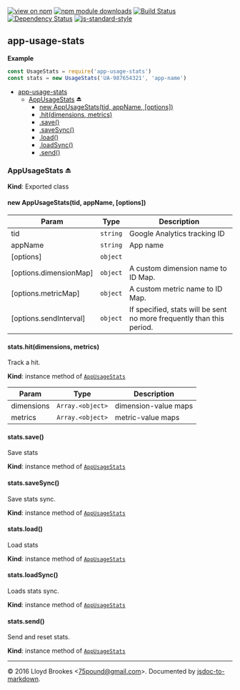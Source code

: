 [![view on npm](http://img.shields.io/npm/v/app-usage-stats.svg)](https://www.npmjs.org/package/app-usage-stats)
[![npm module downloads](http://img.shields.io/npm/dt/app-usage-stats.svg)](https://www.npmjs.org/package/app-usage-stats)
[![Build Status](https://travis-ci.org/75lb/app-usage-stats.svg?branch=master)](https://travis-ci.org/75lb/app-usage-stats)
[![Dependency Status](https://david-dm.org/75lb/app-usage-stats.svg)](https://david-dm.org/75lb/app-usage-stats)
[![js-standard-style](https://img.shields.io/badge/code%20style-standard-brightgreen.svg)](https://github.com/feross/standard)

<a name="module_app-usage-stats"></a>

## app-usage-stats
**Example**  
```js
const UsageStats = require('app-usage-stats')
const stats = new UsageStats('UA-987654321', 'app-name')
```

* [app-usage-stats](#module_app-usage-stats)
    * [AppUsageStats](#exp_module_app-usage-stats--AppUsageStats) ⏏
        * [new AppUsageStats(tid, appName, [options])](#new_module_app-usage-stats--AppUsageStats_new)
        * [.hit(dimensions, metrics)](#module_app-usage-stats--AppUsageStats+hit)
        * [.save()](#module_app-usage-stats--AppUsageStats+save)
        * [.saveSync()](#module_app-usage-stats--AppUsageStats+saveSync)
        * [.load()](#module_app-usage-stats--AppUsageStats+load)
        * [.loadSync()](#module_app-usage-stats--AppUsageStats+loadSync)
        * [.send()](#module_app-usage-stats--AppUsageStats+send)

<a name="exp_module_app-usage-stats--AppUsageStats"></a>

### AppUsageStats ⏏
**Kind**: Exported class  
<a name="new_module_app-usage-stats--AppUsageStats_new"></a>

#### new AppUsageStats(tid, appName, [options])

| Param | Type | Description |
| --- | --- | --- |
| tid | <code>string</code> | Google Analytics tracking ID |
| appName | <code>string</code> | App name |
| [options] | <code>object</code> |  |
| [options.dimensionMap] | <code>object</code> | A custom dimension name to ID Map. |
| [options.metricMap] | <code>object</code> | A custom metric name to ID Map. |
| [options.sendInterval] | <code>object</code> | If specified, stats will be sent no more frequently than this period. |

<a name="module_app-usage-stats--AppUsageStats+hit"></a>

#### stats.hit(dimensions, metrics)
Track a hit.

**Kind**: instance method of <code>[AppUsageStats](#exp_module_app-usage-stats--AppUsageStats)</code>  

| Param | Type | Description |
| --- | --- | --- |
| dimensions | <code>Array.&lt;object&gt;</code> | dimension-value maps |
| metrics | <code>Array.&lt;object&gt;</code> | metric-value maps |

<a name="module_app-usage-stats--AppUsageStats+save"></a>

#### stats.save()
Save stats

**Kind**: instance method of <code>[AppUsageStats](#exp_module_app-usage-stats--AppUsageStats)</code>  
<a name="module_app-usage-stats--AppUsageStats+saveSync"></a>

#### stats.saveSync()
Save stats sync.

**Kind**: instance method of <code>[AppUsageStats](#exp_module_app-usage-stats--AppUsageStats)</code>  
<a name="module_app-usage-stats--AppUsageStats+load"></a>

#### stats.load()
Load stats

**Kind**: instance method of <code>[AppUsageStats](#exp_module_app-usage-stats--AppUsageStats)</code>  
<a name="module_app-usage-stats--AppUsageStats+loadSync"></a>

#### stats.loadSync()
Loads stats sync.

**Kind**: instance method of <code>[AppUsageStats](#exp_module_app-usage-stats--AppUsageStats)</code>  
<a name="module_app-usage-stats--AppUsageStats+send"></a>

#### stats.send()
Send and reset stats.

**Kind**: instance method of <code>[AppUsageStats](#exp_module_app-usage-stats--AppUsageStats)</code>  

* * *

&copy; 2016 Lloyd Brookes \<75pound@gmail.com\>. Documented by [jsdoc-to-markdown](https://github.com/jsdoc2md/jsdoc-to-markdown).
